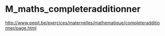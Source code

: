 M_maths_completeradditionner
============================

http://www.pepit.be/exercices/maternelles/mathematique/completeradditionner/page.html